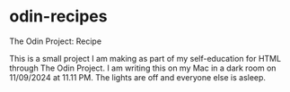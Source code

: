 # odin-recipes
The Odin Project: Recipe

This is a small project I am making as part of my self-education for HTML through The Odin Project. I am writing this on my Mac in a dark room on 11/09/2024 at 11.11 PM. The lights are off and everyone else is asleep.